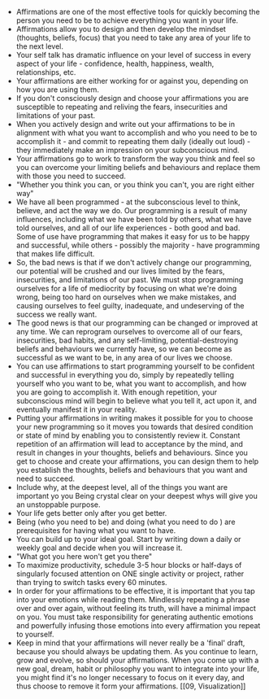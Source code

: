 - Affirmations are one of the most effective tools for quickly becoming the person you need to be to achieve everything you want in your life.
- Affirmations allow you to design and then develop the mindset (thoughts, beliefs, focus) that you need to take any area of your life to the next level.
- Your self talk has dramatic influence on your level of success in every aspect of your life - confidence, health, happiness, wealth, relationships, etc.
- Your affirmations are either working for or against you, depending on how you are using them.
- If you don't consciously design and choose your affirmations you are susceptible to repeating and reliving the fears, insecurities and limitations of your past.
- When you actively design and write out your affirmations to be in alignment with what you want to accomplish and who you need to be to accomplish it - and commit to repeating them daily (ideally out loud) - they immediately make an impression on your subconscious mind.
- Your affirmations go to work to transform the way you think and feel so you can overcome your limiting beliefs and behaviours and replace them with those you need to succeed.
- "Whether you think you can, or you think you can't, you are right either way"
- We have all been programmed - at the subconscious level  to think, believe, and act the way we do. Our programming is a result of many influences, including what we have been told by others, what we have told ourselves, and all of our life experiences - both good and bad. Some of use have programming that makes it easy for us to be happy and successful, while others - possibly the majority - have programming that makes life difficult.
- So, the bad news is that if we don't actively change our programming, our potential will be crushed and our lives limited by the fears, insecurities, and limitations of our past. We must stop programming ourselves for a life of mediocrity by focusing on what we're doing wrong, being too hard on ourselves when we make mistakes, and causing ourselves to feel guilty, inadequate, and undeserving of the success we really want.
- The good news is that our programming can be changed or improved at any time. We can reprogram ourselves to overcome all of our fears, insecurities, bad habits, and any self-limiting, potential-destroying beliefs and behaviours we currently have, so we can become as successful as we want to be, in any area of our lives we choose.
- You can use affirmations to start programming yourself to be confident and successful in everything you do, simply by repeatedly telling yourself who you want to be, what you want to accomplish, and how you are going to accomplish it. With enough repetition, your subconscious mind will begin to believe what you tell it, act upon it, and eventually manifest it in your reality.
- Putting your affirmations in writing makes it possible for you to choose your new programming so it moves you towards that desired condition or state of mind by enabling you to consistently review it. Constant repetition of an affirmation will lead to acceptance by the mind, and result in changes in your thoughts, beliefs and behaviours. Since you get to choose and create your affirmations, you can design them to help you establish the thoughts, beliefs and behaviours that you want and need to succeed.
- Include why, at the deepest level, all of the things you want are important yo you Being crystal clear on your deepest whys will give you an unstoppable purpose.
- Your life gets better only after you get better.
- Being (who you need to be) and doing (what you need to do ) are prerequisites for having what you want to have.
- You can build up to your ideal goal. Start by writing down a daily or weekly goal and decide when you will increase it.
- "What got you here won't get you there"
- To maximize productivity, schedule 3-5 hour blocks or half-days of singularly focused attention on ONE single activity or project, rather than trying to switch tasks every 60 minutes.
- In order for your affirmations to be effective, it is important that you tap into your emotions while reading them. Mindlessly repeating a phrase over and over again, without feeling its truth, will have a minimal impact on you. You must take responsibility for generating authentic emotions and powerfully infusing those emotions into every affirmation you repeat to yourself.
- Keep in mind that your affirmations will never really be a 'final' draft, because you should always be updating them. As you continue to learn, grow and evolve, so should your affirmations. When you come up with a new goal, dream, habit or philosophy you want to integrate into your life, you might find it's no longer necessary to focus on it every day, and thus choose to remove it form your affirmations.
[[09, Visualization]]
